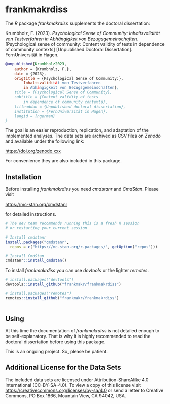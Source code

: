 
# frankmakrdiss

The *R* package *frankmakrdiss* supplements the doctoral dissertation:

Krumbholz, F. (2023). *Psychological Sense of Community:*
*Inhaltsvalidität von Testverfahren in Abhängigkeit von
Bezugsgemeinschaften.* \[Psychological sense of community: Content
validity of tests in dependence of community contexts\] \[Unpublished
Doctoral Dissertation\]. FernUniversität in Hagen.

``` bibtex
@unpublished{Krumbholz2023,
    author = {Krumbholz, F.},
    date = {2023},
    origtitle = {Psychological Sense of Community:},
        Inhaltsvalidität von Testverfahren
        in Abhängigkeit von Bezugsgemeinschaften},
    title = {Psychological Sense of Community},
    subtitle = {Content validity of tests
        in dependence of community contexts},
    titleaddon = {Unpublished doctoral dissertation},
    institution = {FernUniversität in Hagen},
    langid = {ngerman}
}
```

The goal is an easier reproduction, replication, and adaptation of the
implemented analyses. The data sets are archived as CSV files on
*Zenodo* and available under the following link:

<https://doi.org/zenodo.xxx>

For convenience they are also included in this package.

## Installation

Before installing *frankmakrdiss* you need *cmdstanr* and *CmdStan*.
Please visit

<https://mc-stan.org/cmdstanr>

for detailed instructions.

``` r
# The dev team recommends running this is a fresh R session
# or restarting your current session

# Install cmdstanr
install.packages("cmdstanr",
  repos = c("https://mc-stan.org/r-packages/", getOption("repos")))

# Install CmdStan
cmdstanr::install_cmdstan()
```

To install *frankmakrdiss* you can use *devtools* or the lighter
*remotes*.

``` r
# install.packages("devtools")
devtools::install_github("frankmakr/frankmakrdiss")

# install.packages("remotes")
remotes::install_github("frankmakr/frankmakrdiss")
 
```

## Using

At this time the documentation of *frankmakrdiss* is not detailed enough
to be self-explanatory. That is why it is highly recommended to read the
doctoral dissertation before using this package.

This is an ongoing project. So, please be patient.

## Additional License for the Data Sets

The included data sets are licensed under Attribution-ShareAlike 4.0
International (CC-BY-SA-4.0). To view a copy of this license visit
<https://creativecommons.org/licenses/by-sa/4.0> or send a letter to
Creative Commons, PO Box 1866, Mountain View, CA 94042, USA.
